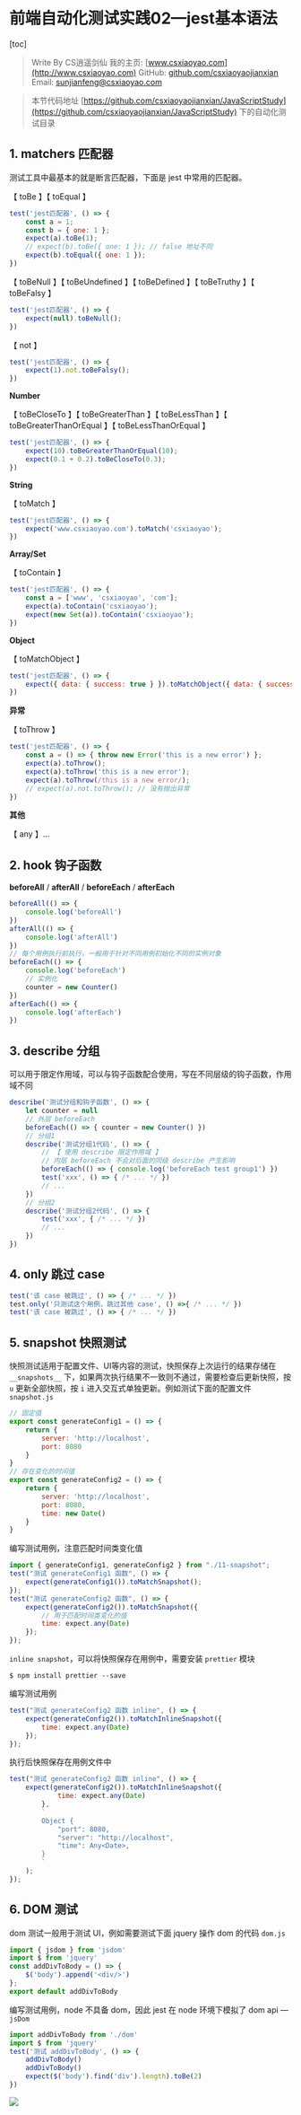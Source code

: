 # 前端自动化测试实践02—jest基本语法

[toc]

> Write By CS逍遥剑仙
> 我的主页: [www.csxiaoyao.com](http://www.csxiaoyao.com)
> GitHub: [github.com/csxiaoyaojianxian](https://github.com/csxiaoyaojianxian)
> Email: sunjianfeng@csxiaoyao.com   

> 本节代码地址 [https://github.com/csxiaoyaojianxian/JavaScriptStudy](https://github.com/csxiaoyaojianxian/JavaScriptStudy) 下的自动化测试目录

## 1. matchers 匹配器 

测试工具中最基本的就是断言匹配器，下面是 jest 中常用的匹配器。

【 toBe 】【 toEqual 】 

```javascript
test('jest匹配器', () => {
	const a = 1;
    const b = { one: 1 };
    expect(a).toBe(1);
    // expect(b).toBe({ one: 1 }); // false 地址不同
    expect(b).toEqual({ one: 1 });
})
```

【 toBeNull 】【 toBeUndefined 】【 toBeDefined 】【 toBeTruthy 】【 toBeFalsy 】

```javascript
test('jest匹配器', () => {
	expect(null).toBeNull();
})
```

【 not 】

```javascript
test('jest匹配器', () => {
	expect(1).not.toBeFalsy();
})
```

**Number**

【 toBeCloseTo 】【 toBeGreaterThan 】【 toBeLessThan 】【 toBeGreaterThanOrEqual 】【 toBeLessThanOrEqual 】

```javascript
test('jest匹配器', () => {
    expect(10).toBeGreaterThanOrEqual(10);
    expect(0.1 + 0.2).toBeCloseTo(0.3);
})
```

**String**

【 toMatch 】

```javascript
test('jest匹配器', () => {
	expect('www.csxiaoyao.com').toMatch('csxiaoyao');
})
```

**Array/Set**

【 toContain 】

```javascript
test('jest匹配器', () => {
    const a = ['www', 'csxiaoyao', 'com'];
    expect(a).toContain('csxiaoyao');
    expect(new Set(a)).toContain('csxiaoyao');
})
```

**Object**

【 toMatchObject 】

```javascript
test('jest匹配器', () => {
    expect({ data: { success: true } }).toMatchObject({ data: { success: true } });
})
```

**异常**

【 toThrow 】

```javascript
test('jest匹配器', () => {
    const a = () => { throw new Error('this is a new error') };
    expect(a).toThrow();
    expect(a).toThrow('this is a new error');
    expect(a).toThrow(/this is a new error/);
    // expect(a).not.toThrow(); // 没有抛出异常
})
```

**其他**

【 any 】...

## 2. hook 钩子函数

**beforeAll** / **afterAll** / **beforeEach** / **afterEach**

```javascript
beforeAll(() => {
	console.log('beforeAll')
})
afterAll(() => {
	console.log('afterAll')
})
// 每个用例执行前执行，一般用于针对不同用例初始化不同的实例对象
beforeEach(() => {
	console.log('beforeEach')
    // 实例化
    counter = new Counter()
})
afterEach(() => {
	console.log('afterEach')
})
```

## 3. describe 分组

可以用于限定作用域，可以与钩子函数配合使用，写在不同层级的钩子函数，作用域不同

```javascript
describe('测试分组和钩子函数', () => {
    let counter = null
    // 外层 beforeEach
    beforeEach(() => { counter = new Counter() })
    // 分组1
    describe('测试分组1代码', () => {
        // 【 使用 describe 限定作用域 】
        // 内层 beforeEach 不会对后面的同级 describe 产生影响
        beforeEach(() => { console.log('beforeEach test group1') })
        test('xxx', () => { /* ... */ })
        // ...
    })
    // 分组2
    describe('测试分组2代码', () => {
        test('xxx', { /* ... */ })
        // ...
    })
})
```

## 4. only 跳过 case

```javascript
test('该 case 被跳过', () => { /* ... */ })
test.only('只测试这个用例，跳过其他 case', () =>{ /* ... */ })
test('该 case 被跳过', () => { /* ... */ })
```

## 5. snapshot 快照测试

快照测试适用于配置文件、UI等内容的测试，快照保存上次运行的结果存储在 `__snapshots__` 下，如果两次执行结果不一致则不通过，需要检查后更新快照，按 `u` 更新全部快照，按 `i` 进入交互式单独更新。例如测试下面的配置文件 `snapshot.js`

```javascript
// 固定值
export const generateConfig1 = () => {
    return {
        server: 'http://localhost',
        port: 8080
    }
}
// 存在变化的时间值
export const generateConfig2 = () => {
    return {
        server: 'http://localhost',
        port: 8080,
        time: new Date()
    }
}
```

编写测试用例，注意匹配时间类变化值

```javascript
import { generateConfig1, generateConfig2 } from "./11-snapshot";
test("测试 generateConfig1 函数", () => {
	expect(generateConfig1()).toMatchSnapshot();
});
test("测试 generateConfig2 函数", () => {
	expect(generateConfig2()).toMatchSnapshot({
		// 用于匹配时间类变化的值
        time: expect.any(Date)
	});
});
```

`inline snapshot`，可以将快照保存在用例中，需要安装 `prettier` 模块

```shell
$ npm install prettier --save
```

编写测试用例

```javascript
test("测试 generateConfig2 函数 inline", () => {
	expect(generateConfig2()).toMatchInlineSnapshot({
		time: expect.any(Date)
	});
});
```

执行后快照保存在用例文件中

```javascript
test("测试 generateConfig2 函数 inline", () => {
	expect(generateConfig2()).toMatchInlineSnapshot({
			time: expect.any(Date)
    	},
        `
        Object {
            "port": 8080,
            "server": "http://localhost",
            "time": Any<Date>,
        }
  		`
	);
});
```

## 6. DOM 测试

dom 测试一般用于测试 UI，例如需要测试下面 jquery 操作 dom 的代码 `dom.js`

```javascript
import { jsdom } from 'jsdom'
import $ from 'jquery'
const addDivToBody = () => {
	$('body').append('<div/>')
};
export default addDivToBody
```

编写测试用例，node 不具备 dom，因此 jest 在 node 环境下模拟了 dom api — `jsDom`

```javascript
import addDivToBody from './dom'
import $ from 'jquery'
test('测试 addDivToBody', () => {
    addDivToBody()
    addDivToBody()
    expect($('body').find('div').length).toBe(2)
})
```



![](https://raw.githubusercontent.com/csxiaoyaojianxian/ImageHosting/master/img/sign.jpg)